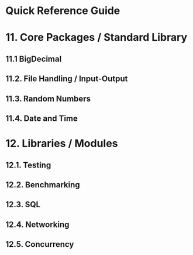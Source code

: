 Quick Reference Guide
=====================

# 11. Core Packages / Standard Library

## 11.1 BigDecimal

## 11.2. File Handling / Input-Output

## 11.3. Random Numbers

## 11.4. Date and Time

# 12. Libraries / Modules

## 12.1. Testing

## 12.2. Benchmarking

## 12.3. SQL

## 12.4. Networking

## 12.5. Concurrency
